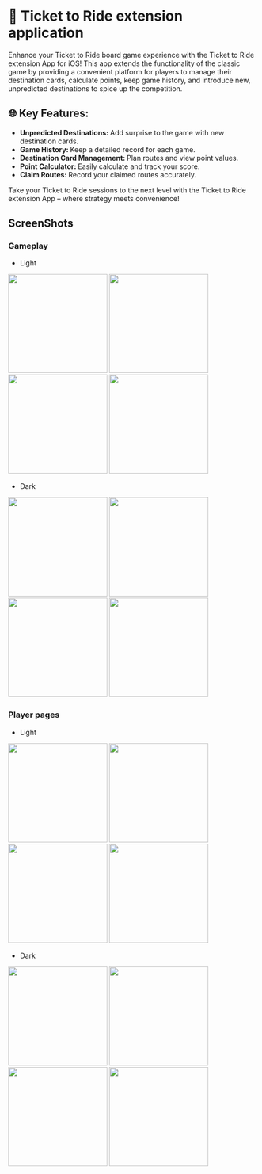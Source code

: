 <h1>🚞 Ticket to Ride extension application</h1>
<p style="text-alignment: justify">
Enhance your Ticket to Ride board game experience with the Ticket to Ride extension App for iOS! This app extends the functionality of the classic game by providing a convenient platform for players to manage their destination cards, calculate points, keep game history, and introduce new, unpredicted destinations to spice up the competition.
</p>

<h2>🌐 Key Features:</h2>
<p>
  <ul>
    <li><b>Unpredicted Destinations: </b>Add surprise to the game with new destination cards.</li>
    <li><b>Game History: </b>Keep a detailed record for each game.</li>
    <li><b>Destination Card Management: </b>Plan routes and view point values.</li>
    <li><b>Point Calculator: </b>Easily calculate and track your score.</li>
    <li><b>Claim Routes: </b>Record your claimed routes accurately.</li>
    </ul>
</p>

Take your Ticket to Ride sessions to the next level with the Ticket to Ride extension App – where strategy meets convenience!

<h2>ScreenShots</h2>
<div style="text-alignment: center">
  <h3>Gameplay</h3>
  <ul>
    <li>
      Light
    </li>
  </ul>
  
  <img src="https://raw.githubusercontent.com/Parsakarami/TTR-Multiplayer/main/ScreenShots/Light/RoomLight.png" width="200" />
  <img src="https://github.com/Parsakarami/TTR-Multiplayer/blob/main/ScreenShots/Light/PickTicketLight.png" width="200" />
  <img src="https://github.com/Parsakarami/TTR-Multiplayer/blob/main/ScreenShots/Light/DestinationLight.png" width="200" />
  <img src="https://github.com/Parsakarami/TTR-Multiplayer/blob/main/ScreenShots/Light/ClaimLight.png" width="200" />
  <ul>
    <li>
      Dark
    </li>
  </ul>
  <img src="https://github.com/Parsakarami/TTR-Multiplayer/blob/main/ScreenShots/Dark/RoomDark.png" width="200" />
  <img src="https://github.com/Parsakarami/TTR-Multiplayer/blob/main/ScreenShots/Dark/PickTicketDark.png" width="200" />
  <img src="https://github.com/Parsakarami/TTR-Multiplayer/blob/main/ScreenShots/Dark/DestinationDark.png" width="200" />
  <img src="https://github.com/Parsakarami/TTR-Multiplayer/blob/main/ScreenShots/Dark/ClaimDark.png" width="200" />

<div style="text-alignment: center">
  <h3>Player pages</h3>
  <ul>
    <li>
      Light
    </li>
  </ul>
   <img src="https://github.com/Parsakarami/TTR-Multiplayer/blob/main/ScreenShots/Light/LoginLight.png" width="200" />
  <img src="https://github.com/Parsakarami/TTR-Multiplayer/blob/main/ScreenShots/Light/SignUpLight.png" width="200" />
  <img src="https://github.com/Parsakarami/TTR-Multiplayer/blob/main/ScreenShots/Light/ProfileLight.png" width="200" />
  <img src="https://github.com/Parsakarami/TTR-Multiplayer/blob/main/ScreenShots/Light/MenuLight.png" width="200" />
  <ul>
    <li>
    Dark
    </li>
  </ul>
  <img src="https://github.com/Parsakarami/TTR-Multiplayer/blob/main/ScreenShots/Dark/LoginDark.png" width="200" />
  <img src="https://github.com/Parsakarami/TTR-Multiplayer/blob/main/ScreenShots/Dark/SignUpDark.png" width="200" />
  <img src="https://github.com/Parsakarami/TTR-Multiplayer/blob/main/ScreenShots/Dark/ProfileDark.png" width="200" />
  <img src="https://github.com/Parsakarami/TTR-Multiplayer/blob/main/ScreenShots/Dark/MenuDark.png" width="200" />
</div>


